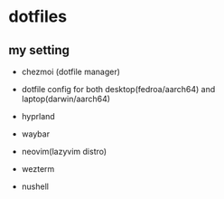 # dotfiles

## my setting
- chezmoi (dotfile manager)
- dotfile config for both desktop(fedroa/aarch64) and laptop(darwin/aarch64)

- hyprland
- waybar
- neovim(lazyvim distro)
- wezterm
- nushell

